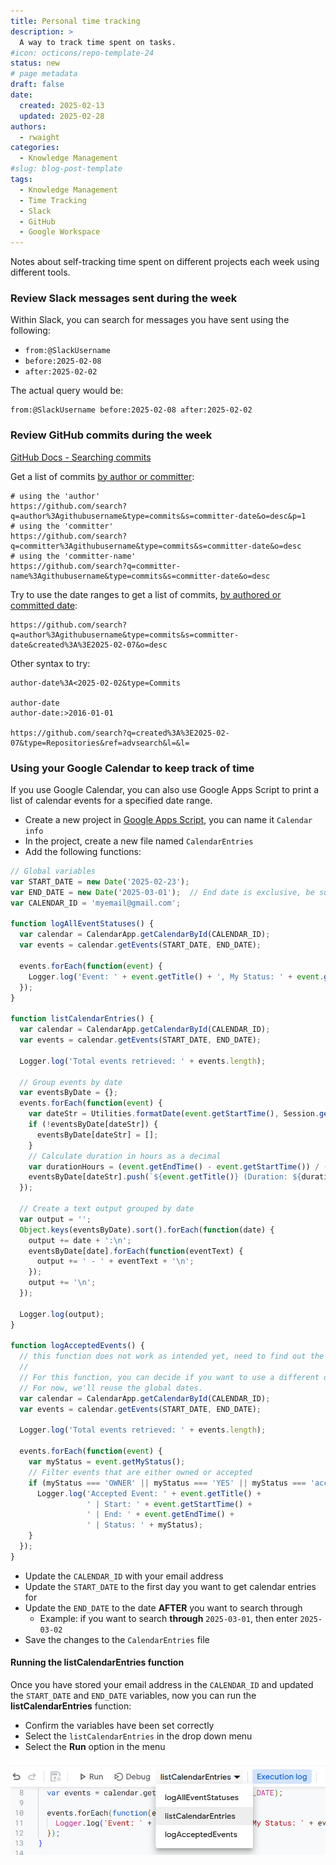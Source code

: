 ```yaml
---
title: Personal time tracking
description: >
  A way to track time spent on tasks.
#icon: octicons/repo-template-24
status: new
# page metadata
draft: false
date:
  created: 2025-02-13
  updated: 2025-02-28
authors:
  - rwaight
categories:
  - Knowledge Management
#slug: blog-post-template
tags:
  - Knowledge Management
  - Time Tracking
  - Slack
  - GitHub
  - Google Workspace
---
```


<!---  # Personal time tracking  --->
<!---  do not put an actual 'heading 1' if it is the same as the title  --->

Notes about self-tracking time spent on different projects each week using different tools.

### Review Slack messages sent during the week

Within Slack, you can search for messages you have sent using the following:

- `from:@SlackUsername`
- `before:2025-02-08`
- `after:2025-02-02`

The actual query would be:
```shell
from:@SlackUsername before:2025-02-08 after:2025-02-02
```

### Review GitHub commits during the week

[GitHub Docs - Searching commits](https://docs.github.com/en/search-github/searching-on-github/searching-commits)

Get a list of commits [by author or committer](https://docs.github.com/en/search-github/searching-on-github/searching-commits#search-by-author-or-committer):
```shell
# using the 'author'
https://github.com/search?q=author%3Agithubusername&type=commits&s=committer-date&o=desc&p=1
# using the 'committer'
https://github.com/search?q=committer%3Agithubusername&type=commits&s=committer-date&o=desc
# using the 'committer-name'
https://github.com/search?q=committer-name%3Agithubusername&type=commits&s=committer-date&o=desc
```

Try to use the date ranges to get a list of commits, [by authored or committed date](https://docs.github.com/en/search-github/searching-on-github/searching-commits#search-by-authored-or-committed-date):
```shell
https://github.com/search?q=author%3Agithubusername&type=commits&s=committer-date&created%3A%3E2025-02-07&o=desc
```

Other syntax to try:
```shell
author-date%3A<2025-02-02&type=Commits

author-date
author-date:>2016-01-01

https://github.com/search?q=created%3A%3E2025-02-07&type=Repositories&ref=advsearch&l=&l=
```


### Using your Google Calendar to keep track of time

If you use Google Calendar, you can also use Google Apps Script to print a list of calendar events for a specified date range.

- Create a new project in [Google Apps Script](https://script.google.com/), you can name it `Calendar info`
- In the project, create a new file named `CalendarEntries`
- Add the following functions:

```js
// Global variables
var START_DATE = new Date('2025-02-23');
var END_DATE = new Date('2025-03-01');  // End date is exclusive, be sure to pick the date AFTER you want to search through
var CALENDAR_ID = 'myemail@gmail.com';

function logAllEventStatuses() {
  var calendar = CalendarApp.getCalendarById(CALENDAR_ID);
  var events = calendar.getEvents(START_DATE, END_DATE);
  
  events.forEach(function(event) {
    Logger.log('Event: ' + event.getTitle() + ', My Status: ' + event.getMyStatus());
  });
}

function listCalendarEntries() {
  var calendar = CalendarApp.getCalendarById(CALENDAR_ID);
  var events = calendar.getEvents(START_DATE, END_DATE);

  Logger.log('Total events retrieved: ' + events.length);

  // Group events by date
  var eventsByDate = {};
  events.forEach(function(event) {
    var dateStr = Utilities.formatDate(event.getStartTime(), Session.getScriptTimeZone(), 'yyyy-MM-dd');
    if (!eventsByDate[dateStr]) {
      eventsByDate[dateStr] = [];
    }
    // Calculate duration in hours as a decimal
    var durationHours = (event.getEndTime() - event.getStartTime()) / (1000 * 60 * 60);
    eventsByDate[dateStr].push(`${event.getTitle()} (Duration: ${durationHours} hours)`);
  });
  
  // Create a text output grouped by date
  var output = '';
  Object.keys(eventsByDate).sort().forEach(function(date) {
    output += date + ':\n';
    eventsByDate[date].forEach(function(eventText) {
      output += ' - ' + eventText + '\n';
    });
    output += '\n';
  });
  
  Logger.log(output);
}

function logAcceptedEvents() {
  // this function does not work as intended yet, need to find out the proper 'myStatus' filter 
  //
  // For this function, you can decide if you want to use a different date range.
  // For now, we'll reuse the global dates.
  var calendar = CalendarApp.getCalendarById(CALENDAR_ID);
  var events = calendar.getEvents(START_DATE, END_DATE);

  Logger.log('Total events retrieved: ' + events.length);
  
  events.forEach(function(event) {
    var myStatus = event.getMyStatus();
    // Filter events that are either owned or accepted
    if (myStatus === 'OWNER' || myStatus === 'YES' || myStatus === 'accepted') {
      Logger.log('Accepted Event: ' + event.getTitle() +
                 ' | Start: ' + event.getStartTime() +
                 ' | End: ' + event.getEndTime() +
                 ' | Status: ' + myStatus);
    }
  });
}
```

- Update the `CALENDAR_ID` with your email address
- Update the `START_DATE` to the first day you want to get calendar entries for
- Update the `END_DATE` to the date **AFTER** you want to search through
    - Example: if you want to search **through** `2025-03-01`, then enter `2025-03-02`
- Save the changes to the `CalendarEntries` file


#### Running the listCalendarEntries function

Once you have stored your email address in the `CALENDAR_ID` and updated the `START_DATE` and `END_DATE` variables, now you can run the **listCalendarEntries** function:

- Confirm the variables have been set correctly
- Select the `listCalendarEntries` in the drop down menu
- Select the **Run** option in the menu

![google-apps-script-select-function](202502-google-apps-script-select-function.png)

